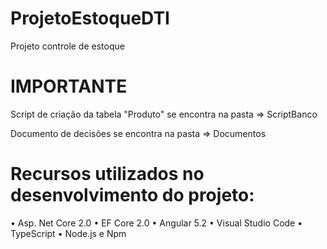 # ProjetoEstoqueDTI
Projeto controle de estoque

# IMPORTANTE

Script de criação da tabela "Produto" se encontra na pasta => ScriptBanco

Documento de decisões se encontra na pasta => Documentos

# Recursos utilizados no desenvolvimento do projeto:

•	Asp. Net Core 2.0
•	EF Core 2.0
•	Angular 5.2
•	Visual Studio Code
•	TypeScript
•	Node.js e Npm
